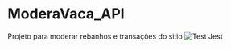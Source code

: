 # ModeraVaca_API
Projeto para moderar rebanhos e transações do sitio
![Test Jest](https://github.com/marconwillian/ModeraVaca_backend/workflows/Test%20Jest/badge.svg?branch=master)
